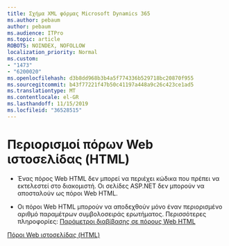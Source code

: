 ```yaml
---
title: Σχήμα XML φόρμας Microsoft Dynamics 365
ms.author: pebaum
author: pebaum
ms.audience: ITPro
ms.topic: article
ROBOTS: NOINDEX, NOFOLLOW
localization_priority: Normal
ms.custom:
- "1473"
- "6200020"
ms.openlocfilehash: d3b8dd968b3b4a5f774336b529718bc20870f955
ms.sourcegitcommit: b43f77221f47b50c41197a448a9c26c423ce1ad5
ms.translationtype: MT
ms.contentlocale: el-GR
ms.lasthandoff: 11/15/2019
ms.locfileid: "36528515"
---
```

# <a name="webpage-html-web-resources-limitations"></a>Περιορισμοί πόρων Web ιστοσελίδας (HTML)

* Ένας πόρος Web HTML δεν μπορεί να περιέχει κώδικα που πρέπει να εκτελεστεί στο διακομιστή. Οι σελίδες ASP.NET δεν μπορούν να αποσταλούν ως πόροι Web HTML.

* Οι πόροι Web HTML μπορούν να αποδεχθούν μόνο έναν περιορισμένο αριθμό παραμέτρων συμβολοσειράς ερωτήματος. Περισσότερες πληροφορίες: [Παράμετροι διαβίβασης σε πόρους Web HTML](https://docs.microsoft.com/dynamics365/customer-engagement/developer/webpage-html-web-resources#BKMK_PassingParametersToWebResources)

[Πόροι Web ιστοσελίδας (HTML)](https://docs.microsoft.com/dynamics365/customer-engagement/developer/webpage-html-web-resources)
